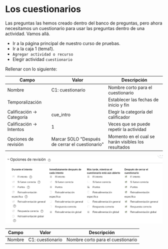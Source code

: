 
# Los cuestionarios

Las preguntas las hemos creado dentro del banco de preguntas, pero ahora necesitamos un cuestionario para usar las preguntas dentro de una actividad. Vamos allá.


* Ir a la página principal de nuestro curso de pruebas.
* Ir a la caja 1 (tema1).
* `Agregar actividad o recurso`
* Elegir actividad `cuestionario`

Rellenar con lo siguiente:

| Campo  | Valor            | Descripción |
| ------ | ---------------- | ----------- |
| Nombre | C1: cuestionario | Nombre corto para el cuestionario |
| Temporalización ||Establecer las fechas de inicio y fin |
| Calificación -> Categoría | cue_intro | Elegir la categoría del calificador |
| Calificación -> Intentos | 1 | Veces que se puede repetir la actividad
| Opciones de revisión | Marcar SOLO "Después de cerrar el cuestionario" | Momento en el cual se harán visibles los resultados |

![](./files/cuestionario-revision.png)

| Campo  | Valor            | Descripción |
| ------ | ---------------- | ----------- |
| Nombre | C1: cuestionario | Nombre corto para el cuestionario |
